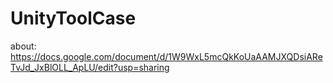 # UnityToolCase

about: https://docs.google.com/document/d/1W9WxL5mcQkKoUaAAMJXQDsiAReTvJd_JxBlOLL_ApLU/edit?usp=sharing
